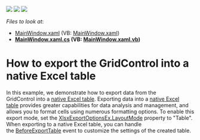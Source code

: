 <!-- default badges list -->
![](https://img.shields.io/endpoint?url=https://codecentral.devexpress.com/api/v1/VersionRange/128650398/16.2.3%2B)
[![](https://img.shields.io/badge/Open_in_DevExpress_Support_Center-FF7200?style=flat-square&logo=DevExpress&logoColor=white)](https://supportcenter.devexpress.com/ticket/details/T466541)
[![](https://img.shields.io/badge/📖_How_to_use_DevExpress_Examples-e9f6fc?style=flat-square)](https://docs.devexpress.com/GeneralInformation/403183)
<!-- default badges end -->
<!-- default file list -->
*Files to look at*:

* [MainWindow.xaml](./CS/WpfApplication80/MainWindow.xaml) (VB: [MainWindow.xaml](./VB/WpfApplication80/MainWindow.xaml))
* **[MainWindow.xaml.cs](./CS/WpfApplication80/MainWindow.xaml.cs) (VB: [MainWindow.xaml.vb](./VB/WpfApplication80/MainWindow.xaml.vb))**
<!-- default file list end -->
# How to export the GridControl into a native Excel table


<p>In this example, we demonstrate how to export data from the GridControl into a <a href="https://support.office.com/en-us/article/Overview-of-Excel-tables-7ab0bb7d-3a9e-4b56-a3c9-6c94334e492c">native Excel table</a>. Exporting data into a <a href="https://support.office.com/en-us/article/Overview-of-Excel-tables-7ab0bb7d-3a9e-4b56-a3c9-6c94334e492c">native Excel table</a> provides greater capabilities for data analysis and management, and allows you to format cells using numerous formatting options. To enable this export mode, set the <a href="https://documentation.devexpress.com/#CoreLibraries/DevExpressXtraPrintingXlsxExportOptionsEx_LayoutModetopic">XlsxExportOptionsEx.LayoutMode</a> property to "Table".<br>When exporting to a native Excel table, you can handle the <a href="https://documentation.devexpress.com/CoreLibraries/DevExpressXtraPrintingXlsxExportOptionsEx_BeforeExportTabletopic.aspx">BeforeExportTable</a> event to customize the settings of the created table.</p>

<br/>


